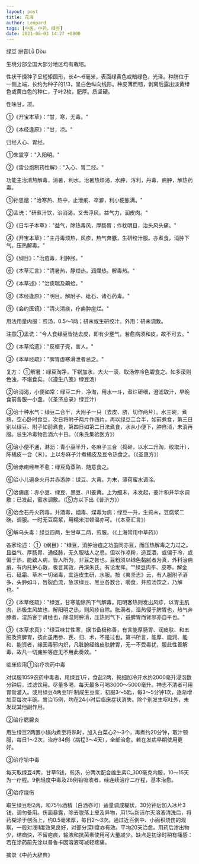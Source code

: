 ```yaml
---
layout: post
title: 花海
author: Leopard
tags: [中医，中药，绿豆]
date: 2021-08-03 14:27 +0800
---
```

绿豆
拼音Lǜ Dòu


生境分部全国大部分地区均有栽培。

性状干燥种子呈短矩圆形，长4～6毫米，表面绿黄色或暗绿色，光泽。种脐位于一侧上端，长约为种子的1/3，呈白色纵向线形。种皮薄而韧，剥离后露出淡黄绿色或黄白色的种仁，子叶2枚，肥厚。质坚硬。

性味甘，凉。

①《开宝本草》："甘，寒，无毒。"

②《本经逢原》："甘，凉。"

归经入心、胃经。

①朱震亨："入阳明。"

②《雷公炮制药性解》："入心、胃二经。"

功能主治清热解毒，消暑，利水。治暑热烦渴，水肿，泻利，丹毒，痈肿，解热药毒。

①孙思邈："治寒热、热中，止泄痢、卒澼，利小便胀满。"

②孟诜："研煮汁饮，治消渴，又去浮风，益气力，润皮肉。"

③《日华子本草》："益气，除热毒风，厚肠胃；作枕明目，治头风头痛。"

④《开宝本草》："主丹毒烦热，风疹，热气奔豚，生研绞汁服。亦煮食，消肿下气，压热解毒。"

⑤《纲目》："治痘毒，利肿胀。"

⑥《本草汇言》："清暑热，静烦热，润燥热，解毒热。"

⑦《本草述》："治痰喘及齁蛤。"

⑧《本经逢原》："明目。解附子、砒石、诸石药毒。"

⑨《会约医镜》："清火清痰，疗痈肿痘烂。"

用法用量内服：煎汤，0.5～1两；研末或生研绞汁。外用：研末调敷。

注意①孟诜："今人食绿豆皆挞去皮，即有少壅气，若愈病须和皮，故不可去。"

②《本草拾遗》："反榧子壳，害人。"

③《本草经疏》："脾胃虚寒滑泄者忌之。"

复方：
①解暑：绿豆淘净，下锅加水，大火一滚，取汤停冷色碧食之。如多滚则色浊，不堪食矣。（《遵生八笺》绿豆汤）

②治消渴，小便如常：绿豆二升，净淘，用水一斗，煮烂研细，澄滤取汁，早晚食前各服一小盏。（《圣济总录》绿豆汁）

③治十种水气：绿豆二合半，大附子一只（去皮、脐，切作两片）。水三碗，煮熟，空心卧时食豆，次日将附子两片作四片，再以绿豆二合半，如前煮食，第三日别以绿豆、附子如前煮食，第四日如第二日法煮食，水从小便下，肿自消，未消再服。忌生冷毒物盐酒六十日。（《朱氏集验医方》）

④治小便不通，淋沥：青小豆半升，冬麻子三合（捣碎，以水二升淘，绞取汁），陈橘皮一合（末）。上以冬麻子汁煮橘皮及豆令热食之。（《圣惠方》）

⑤治赤痢经年不愈：绿豆角蒸熟，随意食之。

⑥治小儿遍身火丹并赤游肿：绿豆、大黄。为末，薄荷蜜水调涂。

⑦治痈疽：赤小豆、绿豆、黑豆、川姜黄。上为细末，未发起，姜汁和井华水调敷；已发起，蜜水调敷。（⑤方以下出《普济方》）

⑧治金石丹火药毒，并酒毒，烟毒、煤毒为病：绿豆一升，生捣末，豆腐浆二碗，调服。一时无豆腐浆，用糯米泔顿温亦可。（《本草汇言》）

⑨解乌头毒：绿豆四两，生甘草二两，煎服。（《上海常用中草药》）

各家论述：
①《纲目》："绿豆，消肿治疽之功虽同亦豆，而压热解毒之力过之。且益气、厚肠胃、通经脉，无久服枯人之忌。但以作凉粉，造豆酒，或偏于冷，或偏于热，能致人病，皆人所为，非豆之咎也。豆粉须以绿色黏腻者为真，外科治痈疽，有内托护心散，极言其效，丹溪朱氏，有论发挥。""绿豆肉平、皮寒，解金石、砒霜、草木一切诸毒，宜连皮生研，水服。按《夷坚志》云，有人服附子酒多，头肿如斗，唇裂血流，急求绿豆、黑豆各数合，嚼食，并煎汤饮之，乃解也。"

②《本草经疏》："绿豆，甘寒能除热下气解毒。阳明客热则发出风疹，以胃主肌肉，热极生风故也，解阳明之热，则风疹自除。胀满者，湿热侵于脾胃也，热气奔豚者，湿热客于肾经也，除湿则肿消，压热则气下，益脾胃而肾邪亦自平也。"

③《本草求真》："绿豆味甘性寒，据书备极称善，有言能厚肠胃、润皮肤、和五脏及资脾胃，按此虽用参、芪、归、术，不是过也。第书所言，能厚、能润、能和、能资者，缘因毒邪内炽，凡脏腑经络皮肤脾胃，无一不受毒扰，服此性善解毒，故凡一切痈肿等症无不用此奏效。"

临床应用①治疗农药中毒

对误服1059农药中毒者，用绿豆1斤，食盐2两，捣细加冷开水约2000毫升浸泡数分钟后，过滤饮用。尽量多喝，每天最多可喝3000～5000毫升。神志不清者可用胃管灌入。或用绿豆4两至1斤制成生豆浆，初服3～5匙，每3～5分钟1次，逐渐增加至每次半碗。曾治15例，均在24小时后临床症状消失。除个别发生呕吐外，未发现其他副作用。

②治疗腮腺炎

用生绿豆2两置小锅内煮至将熟时，加入白菜心2～3个，再煮约20分钟，取汁顿服，每日1～2次。治疗34例（病程3～4天），全部治愈。若在发病早期使用更好。

③治疗铅中毒

每天取绿豆4两，甘草5钱，煎汤，分两次配合维生素C_300毫克内服，10～15天为一疗程。9例轻度中毒及28例铅吸收者，经连续治疗二疗程，基本治愈。

④治疗烧伤

取生绿豆粉2两，和75％酒精（白酒亦可）适量调成糊状，30分钟后加入冰片3钱，调匀备用。伤面暴露，除去脱落上皮及异物，用1‰新洁尔灭溶液清洗后，将药糊涂于创面上，约0.5毫米厚，每日2～3次。通过近百例中、小面积烧伤的观察，一般对浅Ⅱ度效果良好，对部分深Ⅱ度亦有效。平均20天治愈。用药后渗出物少，结痂快，不留疤痕，输液和抗菌素使用可大量减少。缺点是初涂时稍有痛感：若在涂药前先涂以普鲁卡因溶液可减轻疼痛。

摘录《中药大辞典》